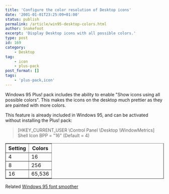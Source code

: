 ```yaml
---
title: 'Configure the color resolution of Desktop icons'
date: '2001-01-01T23:25:09+01:00'
status: publish
permalink: /article/win95-desktop-colors.html
author: Snakefoot
excerpt: 'Display Desktop icons with all possible colors.'
type: post
id: 169
category:
    - Desktop
tag:
    - icon
    - plus-pack
post_format: []
tags:
    - 'plus-pack,icon'
---
```

Windows 95 Plus! pack includes the ability to enable "Show icons using all possible colors". This makes the icons on the desktop much prettier as they are painted with more colors.  
  
 This feature is already included in Windows 95, and can be activated without installing the Plus! pack:

> \[HKEY\_CURRENT\_USER \\Control Panel \\Desktop \\WindowMetrics\]  
>  Shell Icon BPP = "16" (Default = 4)

 <table border="1"><tr><th>Setting</th><th>Colors</th></tr><tr><td>4</td><td>16</td></tr><tr><td>8</td><td>256</td></tr><tr><td>16</td><td>65,536</td></tr></table>

 Related [Windows 95 font smoother](/article/win95-font-smoothing.html)